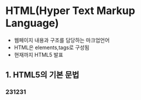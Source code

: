 # HTML(Hyper Text Markup Language)
- 웹페이지 내용과 구조를 담당하는 마크업언어
- HTML은 elements,tags로 구성됨
- 현재까지 HTML5 발표

## 1. HTML5의 기본 문법
### 231231
